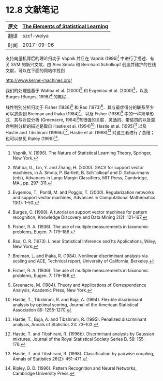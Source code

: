 # 12.8 文献笔记

| 原文   | [The Elements of Statistical Learning](https://web.stanford.edu/~hastie/ElemStatLearn/printings/ESLII_print12.pdf) |
| ---- | ---------------------------------------- |
| 翻译   | szcf-weiya                               |
| 时间   | 2017-09-06                               |

支持向量机背后的理论归功于 Vapnik 并且在 Vapnik (1996)[^1] 中进行了描述．有关 SVM 的新兴文献、由 Alex Smola 和 Bernhard Scholkopf 创造并维护的在线文献，可以在下面的网站中找到

http://www.kernel-machines.org/

我们的处理是基于 Wahba et al. (2000)[^2] 和 Evgeniou et al. (2000)[^3]，以及Burges (Burges, 1998)[^4] 的教程．

线性判别分析归功于 Fisher (1936)[^5] 和 Rao (1973)[^6]．其与最优得分的联系至少可以追溯到 Breiman and Ihaka (1984)[^7]，以及 Fisher (1936)[^8] 中的一种简单形式．其与对应分析 (Greenacre, 1984)[^9]有很强的关联．灵活的、带惩罚的以及混合判别分析的描述是取自 Hastie et al. (1994)[^10], Hastie et al. (1995)[^11] 以及 Hastie and Tibshirani (1996b)[^12], Hastie et al. (1998)[^13] 对这三者进行了总结；也可以参见 Ripley (1996)[^14]．

[^1]: Vapnik, V. (1996). The Nature of Statistical Learning Theory, Springer,
New York.
[^2]: Wahba, G., Lin, Y. and Zhang, H. (2000). GACV for support vector machines, in A. Smola, P. Bartlett, B. Sch¨olkopf and D. Schuurmans (eds), Advances in Large Margin Classifiers, MIT Press, Cambridge, MA., pp. 297–311.
[^3]: Evgeniou, T., Pontil, M. and Poggio, T. (2000). Regularization networks and support vector machines, Advances in Computational Mathematics 13(1): 1–50.
[^4]: Burges, C. (1998). A tutorial on support vector machines for pattern recognition, Knowledge Discovery and Data Mining 2(2): 121–167.
[^5]: Fisher, R. A. (1936). The use of multiple measurements in taxonomic problems, Eugen. 7: 179–188.
[^6]: Rao, C. R. (1973). Linear Statistical Inference and Its Applications, Wiley, New York.
[^7]: Breiman, L. and Ihaka, R. (1984). Nonlinear discriminant analysis via
scaling and ACE, Technical report, University of California, Berkeley.
[^8]: Fisher, R. A. (1936). The use of multiple measurements in taxonomic
problems, Eugen. 7: 179–188.
[^9]: Greenacre, M. (1984). Theory and Applications of Correspondence Analysis, Academic Press, New York.
[^10]: Hastie, T., Tibshirani, R. and Buja, A. (1994). Flexible discriminant analysis by optimal scoring, Journal of the American Statistical Association 89: 1255–1270.
[^11]: Hastie, T., Buja, A. and Tibshirani, R. (1995). Penalized discriminant analysis, Annals of Statistics 23: 73–102.
[^12]: Hastie, T. and Tibshirani, R. (1996b). Discriminant analysis by Gaussian mixtures, Journal of the Royal Statistical Society Series B. 58: 155–176.
[^13]: Hastie, T. and Tibshirani, R. (1998). Classification by pairwise coupling, Annals of Statistics 26(2): 451–471.
[^14]: Ripley, B. D. (1996). Pattern Recognition and Neural Networks, Cambridge University Press.
